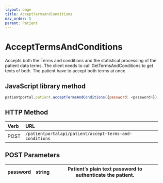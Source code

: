 ```yaml
---
layout: page
title: AcceptTermsAndConditions
nav_order: 5
parent: Patient
---
```


# AcceptTermsAndConditions

Accepts both the Terms and conditions and the statistical processing of the patient data terms. The client needs to call GetTermsAndConditions to get texts of both. The patient have to accept both terms at once.

## JavaScript library method

```javascript
patientportal.patient.acceptTermsAndConditions({password: <password>});
```

## HTTP Method

| Verb | URL                                               |
|:-----|:--------------------------------------------------|
| POST | `/patientportalapi/patient/accept-terms-and-conditions` |

## POST Parameters

| password | string | Patient’s plain text password to authenticate the patient. |
| --- | --- | --- |

